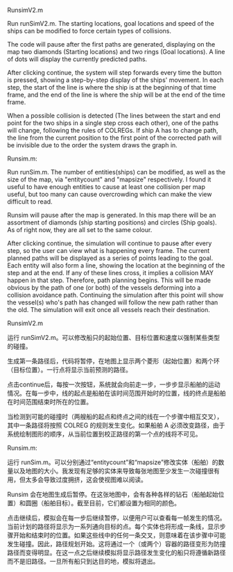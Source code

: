 RunsimV2.m

Run runSimV2.m. The starting locations, goal locations and speed of the ships can be modified to force certain types of collisions.

The code will pause after the first paths are generated, displaying on the map two diamonds (Starting locations) and two rings (Goal locations). A line of dots will display the currently predicted paths.

After clicking continue, the system will step forwards every time the button is pressed, showing a step-by-step display of the ships' movement. In each step, the start of the line is where the ship is at the beginning of that time frame, and the end of the line is where the ship will be at the end of the time frame.

When a possible collision is detected (The lines between the start and end point for the two ships in a single step cross each other), one of the paths will change, following the rules of COLREGs. If ship A has to change path, the line from the current position to the first point of the corrected path will be invisible due to the order the system draws the graph in. 

Runsim.m:

Run runSim.m. The number of entities(ships) can be modified, as well as the size of the map, via "entitycount" and "mapsize" respectively. I found it useful to have enough entities to cause at least one collision per map useful, but too many can cause overcrowding which can make the view difficult to read.

Runsim will pause after the map is generated. In this map there will be an assortment of diamonds (ship starting positions) and circles (Ship goals). As of right now, they are all set to the same colour.

After clicking continue, the simulation will continue to pause after every step, so the user can view what is happening every frame. The current planned paths will be displayed as a series of points leading to the goal. Each entity will also form a line, showing the location at the beginning of the step and at the end. If any of these lines cross, it implies a collision MAY happen in that step. Therefore, path planning begins. This will be made obvious by the path of one (or both) of the vessels deforming into a collision avoidance path. Continuing the simulation after this point will show the vessel(s) who's path has changed will follow the new path rather than the old. The simulation will exit once all vessels reach their destination.

RunsimV2.m

运行 runSimV2.m。可以修改船只的起始位置、目标位置和速度以强制某些类型的碰撞。

生成第一条路径后，代码将暂停，在地图上显示两个菱形（起始位置）和两个环（目标位置）。一行点将显示当前预测的路径。

点击continue后，每按一次按钮，系统就会向前走一步，一步步显示船舶的运动情况。在每一步中，线的起点是船舶在该时间范围开始时的位置，线的终点是船舶在时间范围结束时所在的位置。

当检测到可能的碰撞时（两艘船的起点和终点之间的线在一个步骤中相互交叉），其中一条路径将按照 COLREG 的规则发生变化。如果船舶 A 必须改变路径，由于系统绘制图形的顺序，从当前位置到校正路径的第一个点的线将不可见。

Runsim.m:

运行 runSim.m。可以分别通过“entitycount”和“mapsize”修改实体（船舶）的数量以及地图的大小。我发现有足够的实体来导致每张地图至少发生一次碰撞很有用，但太多会导致过度拥挤，这会使视图难以阅读。

Runsim 会在地图生成后暂停。在这张地图中，会有各种各样的钻石（船舶起始位置）和圆圈（船舶目标）。截至目前，它们都设置为相同的颜色。

点击继续后，模拟会在每一步后继续暂停，以便用户可以查看每一帧发生的情况。当前计划的路径将显示为一系列通向目标的点。每个实体也将形成一条线，显示步骤开始和结束时的位置。如果这些线中的任何一条交叉，则意味着在该步骤中可能发生碰撞。因此，路径规划开始。这将通过一个（或两个）容器的路径变形为防撞路径而变得明显。在这一点之后继续模拟将显示路径发生变化的船只将遵循新路径而不是旧路径。一旦所有船只到达目的地，模拟将退出。


